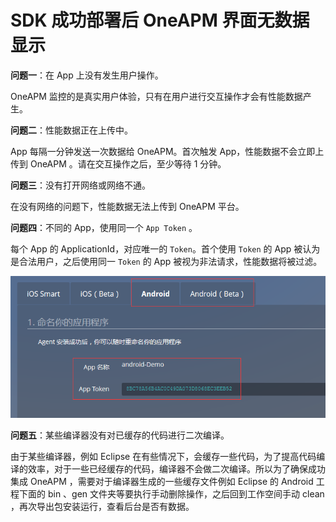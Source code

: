 # SDK 成功部署后 OneAPM 界面无数据显示

**问题一**：在 App 上没有发生用户操作。

OneAPM 监控的是真实用户体验，只有在用户进行交互操作才会有性能数据产生。

**问题二**：性能数据正在上传中。

App 每隔一分钟发送一次数据给 OneAPM。首次触发 App，性能数据不会立即上传到 OneAPM 。请在交互操作之后，至少等待 1 分钟。

**问题三**：没有打开网络或网络不通。

在没有网络的问题下，性能数据无法上传到 OneAPM 平台。

**问题四**：不同的 App，使用同一个 `App Token` 。

每个 App 的 ApplicationId，对应唯一的 `Token`。首个使用 `Token` 的 App 被认为是合法用户，之后使用同一 `Token` 的 App 被视为非法请求，性能数据将被过滤。

![](QQ20160111114840.png)

**问题五**：某些编译器没有对已缓存的代码进行二次编译。

由于某些编译器，例如 Eclipse 在有些情况下，会缓存一些代码，为了提高代码编译的效率，对于一些已经缓存的代码，编译器不会做二次编译。所以为了确保成功集成 OneAPM ，需要对于编译器生成的一些缓存文件例如 Eclipse 的 Android 工程下面的 bin 、gen 文件夹等要执行手动删除操作，之后回到工作空间手动 clean ，再次导出包安装运行，查看后台是否有数据。
